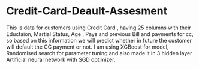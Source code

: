 # Credit-Card-Deault-Assesment
This is data for customers using Credit Card , having 25 columns with their Eductaion, Martial Status, Age , Pays and previous Bill and payments for cc, so based on this information we will predict whether in future the customer will default the CC payment or not.  I am using XGBoost for model, Randomised search for parameter tuning and also made it in 3 hidden layer Artificial neural network with SGD optimizer.
